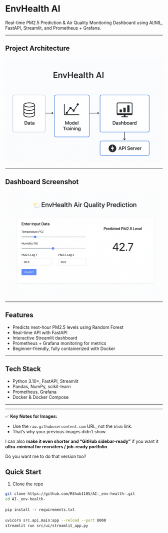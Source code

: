 # EnvHealth AI

Real-time PM2.5 Prediction & Air Quality Monitoring Dashboard using AI/ML, FastAPI, Streamlit, and Prometheus + Grafana.

---

## Project Architecture

![Architecture](https://raw.githubusercontent.com/RShub1105/AI-_env-health-/main/Architech%20of%20the%20project.png)

---

## Dashboard Screenshot

![Dashboard](https://raw.githubusercontent.com/RShub1105/AI-_env-health-/main/screenshot%20pm%202.5%20env%20helath.png)

---

## Features

- Predicts next-hour PM2.5 levels using Random Forest
- Real-time API with FastAPI
- Interactive Streamlit dashboard
- Prometheus + Grafana monitoring for metrics
- Beginner-friendly, fully containerized with Docker

---

## Tech Stack

- Python 3.10+, FastAPI, Streamlit  
- Pandas, NumPy, scikit-learn  
- Prometheus, Grafana  
- Docker & Docker Compose  

---


---
✅ **Key Notes for Images:**  
- Use the `raw.githubusercontent.com` URL, not the `blob` link.  
- That’s why your previous images didn’t show.  

I can also **make it even shorter and “GitHub sidebar-ready”** if you want it **ultra-minimal for recruiters / job-ready portfolio**.  

Do you want me to do that version too?


## Quick Start

1. Clone the repo  
```bash
git clone https://github.com/RShub1105/AI-_env-health-.git
cd AI-_env-health-

pip install -r requirements.txt

uvicorn src.api.main:app --reload --port 8000
streamlit run src/ui/streamlit_app.py
